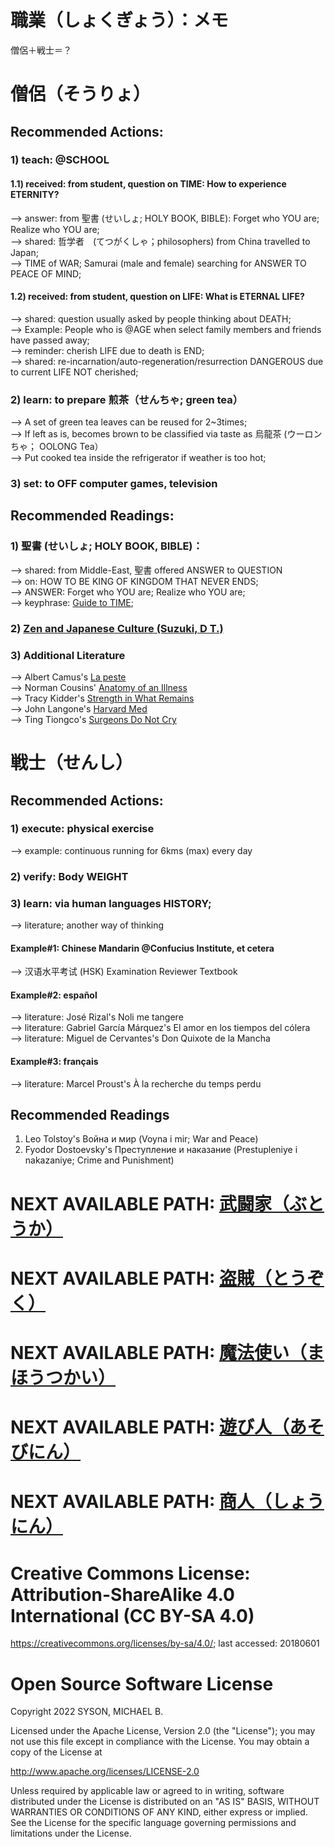 # 職業（しょくぎょう）：メモ
僧侶＋戦士＝？

# 僧侶（そうりょ）
## Recommended Actions:
### 1) teach: @SCHOOL
#### 1.1) received: from student, question on TIME: How to experience ETERNITY?<br/>
--> answer: from 聖書 (せいしょ; HOLY BOOK, BIBLE): Forget who YOU are; Realize who YOU are;<br/> 
--> shared: 哲学者　(てつがくしゃ；philosophers) from China travelled to Japan;<br/>
--> TIME of WAR; Samurai (male and female) searching for ANSWER TO PEACE OF MIND;<br/>

#### 1.2) received: from student, question on LIFE: What is ETERNAL LIFE?<br/>
--> shared: question usually asked by people thinking about DEATH;<br/>
--> Example: People who is @AGE when select family members and friends have passed away;<br/>
--> reminder: cherish LIFE due to death is END;<br/>
--> shared: re-incarnation/auto-regeneration/resurrection DANGEROUS due to current LIFE NOT cherished; 

### 2) learn: to prepare 煎茶（せんちゃ; green tea）
--> A set of green tea leaves can be reused for 2~3times;<br/>
--> If left as is, becomes brown to be classified via taste as 烏龍茶 (ウーロンちゃ； OOLONG Tea）<br/>
--> Put cooked tea inside the refrigerator if weather is too hot;<br/>

### 3) set: to OFF computer games, television

## Recommended Readings:
### 1) 聖書 (せいしょ; HOLY BOOK, BIBLE)： 
--> shared: from Middle-East, 聖書 offered ANSWER to QUESTION<br/>
--> on: HOW TO BE KING OF KINGDOM THAT NEVER ENDS;<br/> 
--> ANSWER: Forget who YOU are; Realize who YOU are;<br/> 
--> keyphrase: [Guide to TIME](https://github.com/usbong/documentation/blob/master/Usbong%20School/Guide%20to%20Time.md);

### 2) [Zen and Japanese Culture (Suzuki, D T.)](https://www.amazon.com/Zen-Japanese-Culture-Princeton-Classics/dp/0691182965) 

### 3) Additional Literature
--> Albert Camus's [La peste](https://www.amazon.com/Peste-Albert-Camus/dp/082883668X)<br/>
--> Norman Cousins' [Anatomy of an Illness](https://www.amazon.com/Anatomy-Illness-Perceived-Twentieth-Anniversary/dp/0393326845)<br/>
--> Tracy Kidder's [Strength in What Remains](https://www.amazon.com/Strength-Remains-Random-Readers-Circle/dp/0812977610)<br/>
--> John Langone's [Harvard Med](https://www.amazon.com/Harvard-Med-Americas-Premier-Medical/dp/1558506101)<br/>
--> Ting Tiongco's [Surgeons Do Not Cry](https://museokordilyera.upb.edu.ph/product/surgeons-do-not-cry/)

# 戦士（せんし）
## Recommended Actions:
### 1) execute: physical exercise 
--> example: continuous running for 6kms (max) every day

### 2) verify: Body WEIGHT

### 3) learn: via human languages HISTORY; 
--> literature; another way of thinking

#### Example#1: Chinese Mandarin @Confucius Institute, et cetera
--> 汉语水平考试 (HSK) Examination Reviewer Textbook

#### Example#2: español
--> literature: José Rizal's Noli me tangere<br/>
--> literature: Gabriel García Márquez's El amor en los tiempos del cólera<br/>
--> literature: Miguel de Cervantes's Don Quixote de la Mancha

#### Example#3: français
--> literature: Marcel Proust's À la recherche du temps perdu

## Recommended Readings
1) Leo Tolstoy's Война и мир (Voyna i mir; War and Peace)<br/>
2) Fyodor Dostoevsky's Преступление и наказание (Prestupleniye i nakazaniye; Crime and Punishment)

# NEXT AVAILABLE PATH: [武闘家（ぶとうか）](https://github.com/masarapmabuhay/-/blob/main/BUTOUKA.md)
# NEXT AVAILABLE PATH: [盗賊（とうぞく）](https://github.com/masarapmabuhay/-/blob/main/TOUZOKU.md)
# NEXT AVAILABLE PATH: [魔法使い（まほうつかい）](https://github.com/masarapmabuhay/-/blob/main/MAHOUTSUKAI.md)
# NEXT AVAILABLE PATH: [遊び人（あそびにん）](https://github.com/masarapmabuhay/-/blob/main/ASOBININ.md)
# NEXT AVAILABLE PATH: [商人（しょうにん）](https://github.com/masarapmabuhay/-/blob/main/SHOUNIN.md)

# Creative Commons License: Attribution-ShareAlike 4.0 International (CC BY-SA 4.0)
https://creativecommons.org/licenses/by-sa/4.0/; last accessed: 20180601

# Open Source Software License
Copyright 2022 SYSON, MICHAEL B.

Licensed under the Apache License, Version 2.0 (the "License"); you may not use this file except in compliance with the License. You may obtain a copy of the License at

   http://www.apache.org/licenses/LICENSE-2.0
  
Unless required by applicable law or agreed to in writing, software distributed under the License is distributed on an "AS IS" BASIS, WITHOUT WARRANTIES OR CONDITIONS OF ANY KIND, either express or implied. See the License for the specific language governing permissions and limitations under the License.
